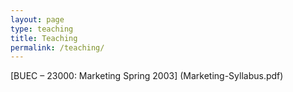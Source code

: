 ```yaml
---
layout: page
type: teaching
title: Teaching
permalink: /teaching/
---
```


[BUEC – 23000: Marketing Spring 2003] (Marketing-Syllabus.pdf) 



